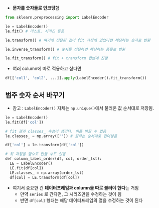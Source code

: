 - **문자를 숫자들로 인코딩**함 
```python
from sklearn.preprocessing import LabelEncoder

le = LabelEncoder()
le.fit() # 리스트, 시리즈 등등

le.transform() # 여기에 전달된 값이 fit 과정에 있었다면 해당하는 숫자로 반환

le.inverse_transform() # 숫자를 전달하면 해당하는 종류로 반환

le.fit_transform() # fit + transform 한번에 진행
```

- 여러 column에 따로 적용하고 싶다면
```python
df[['col1', 'col2', ...]].apply(LabelEncoder().fit_transform())
```

## 범주 숫자 순서 바꾸기
- 참고 : `LabelEncoder()` 자체는 `np.unique()`에서 불러온 값 순서대로 저장됨.

```python
le = LabelEncoder()
le.fit(df['col'])

# fit 결과 classes_ 속성이 생긴다. 이를 바꿀 수 있음
le.classes_ = np.array(['']) # 원하는 순서대로 집어넣음

df['col'] = le.transform(df['col'])
```

```python
# 위 과정을 함수로 만들 수도 있음
def column_label_order(df, col, order_lst):
  LE = LabelEncoder()
  LE.fit(df[col])
  LE.classes_ = np.array(order_lst)
  df[col] = LE.transform(df[col])
```
- 여기서 중요한 건 **데이터프레임과 column을 따로 불러야 한다**는 거임
	- 만약 `series` 로 간다면, 그 시리즈만을 수정하는 것이 됨
	- 반면 `df[col]` 형태는 해당 데이터프레임의 열을 수정하는 것이 된다